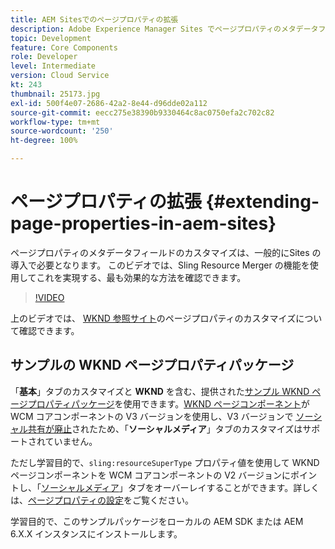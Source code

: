 ```yaml
---
title: AEM Sitesでのページプロパティの拡張
description: Adobe Experience Manager Sites でページプロパティのメタデータフィールドを拡張する方法を説明します。 このビデオでは、Sling Resource Merger の機能を使用してこれを実現する、最も効果的な方法を確認できます。
topic: Development
feature: Core Components
role: Developer
level: Intermediate
version: Cloud Service
kt: 243
thumbnail: 25173.jpg
exl-id: 500f4e07-2686-42a2-8e44-d96dde02a112
source-git-commit: eecc275e38390b9330464c8ac0750efa2c702c82
workflow-type: tm+mt
source-wordcount: '250'
ht-degree: 100%

---
```


# ページプロパティの拡張 {#extending-page-properties-in-aem-sites}

ページプロパティのメタデータフィールドのカスタマイズは、一般的にSites の導入で必要となります。 このビデオでは、Sling Resource Merger の機能を使用してこれを実現する、最も効果的な方法を確認できます。

>[!VIDEO](https://video.tv.adobe.com/v/25173?quality=12&learn=on)

上のビデオでは、 [WKND 参照サイト](https://github.com/adobe/aem-guides-wknd)のページプロパティのカスタマイズについて確認できます。

## サンプルの WKND ページプロパティパッケージ

「**基本**」タブのカスタマイズと **WKND** を含む、提供された[サンプル WKND ページプロパティパッケージ](./assets/WKND-PageProperties-Example-Dialog-1.0.zip)を使用できます。[WKND ページコンポーネント](https://github.com/adobe/aem-guides-wknd/blob/main/ui.apps/src/main/content/jcr_root/apps/wknd/components/page/.content.xml#L5)が WCM コアコンポーネントの V3 バージョンを使用し、V3 バージョンで [ソーシャル共有が廃止](https://github.com/adobe/aem-core-wcm-components/pull/1930)されたため、「**ソーシャルメディア**」タブのカスタマイズはサポートされていません。

ただし学習目的で、`sling:resourceSuperType` プロパティ値を使用して WKND ページコンポーネントを WCM コアコンポーネントの V2 バージョンにポイントし、「[ソーシャルメディア](https://github.com/adobe/aem-core-wcm-components/blob/main/content/src/content/jcr_root/apps/core/wcm/components/page/v2/page/_cq_dialog/.content.xml#L95)」タブをオーバーレイすることができます。詳しくは、[ページプロパティの設定](https://experienceleague.adobe.com/docs/experience-manager-65/developing/extending-aem/page-properties-views.html#configuring-your-page-properties)をご覧ください。

学習目的で、このサンプルパッケージをローカルの AEM SDK または AEM 6.X.X インスタンスにインストールします。
